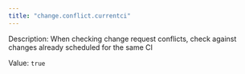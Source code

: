 ```yaml
---
title: "change.conflict.currentci"
---
```


Description: When checking change request conflicts, check against changes already scheduled for the same CI

Value: `true`